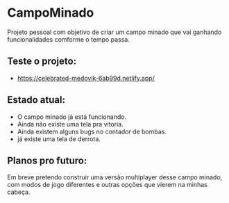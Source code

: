 # CampoMinado
 Projeto pessoal com objetivo de criar um campo minado que vai ganhando funcionalidades comforme o tempo passa.

## Teste o projeto:
 - https://celebrated-medovik-6ab99d.netlify.app/

## Estado atual:
 - O campo minado já está funcionando.
 - Ainda não existe uma tela pra vitoria.
 - Ainda existem alguns bugs no contador de bombas.
 - já existe uma tela de derrota.

## Planos pro futuro:
Em breve pretendo construir uma versão multiplayer desse campo minado, com modos de jogo diferentes e outras opções que vierem na minhas cabeça.
